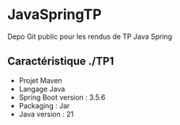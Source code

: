 # JavaSpringTP
Depo Git public pour les rendus de TP Java Spring

## Caractéristique ./TP1
- Projet Maven
- Langage Java
- Spring Boot version : 3.5.6
- Packaging : Jar
- Java version : 21